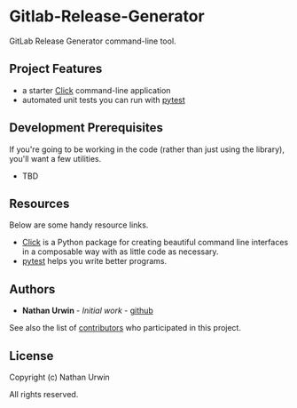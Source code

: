 # Gitlab-Release-Generator

GitLab Release Generator command-line tool.

## Project Features

- a starter [Click](http://click.pocoo.org/5/) command-line application
- automated unit tests you can run with [pytest](https://docs.pytest.org/en/latest/)

## Development Prerequisites

If you're going to be working in the code (rather than just using the library), you'll want a few utilities.

- TBD

## Resources

Below are some handy resource links.

- [Click](http://click.pocoo.org/5/) is a Python package for creating beautiful command line interfaces in a composable way with as little code as necessary.
- [pytest](https://docs.pytest.org/en/latest/) helps you write better programs.

## Authors

- **Nathan Urwin** - *Initial work* - [github](https://github.com/NathanUrwin)

See also the list of [contributors](https://github.com/NathanUrwin/src/contributors) who participated in this project.

## License

Copyright (c) Nathan Urwin

All rights reserved.
